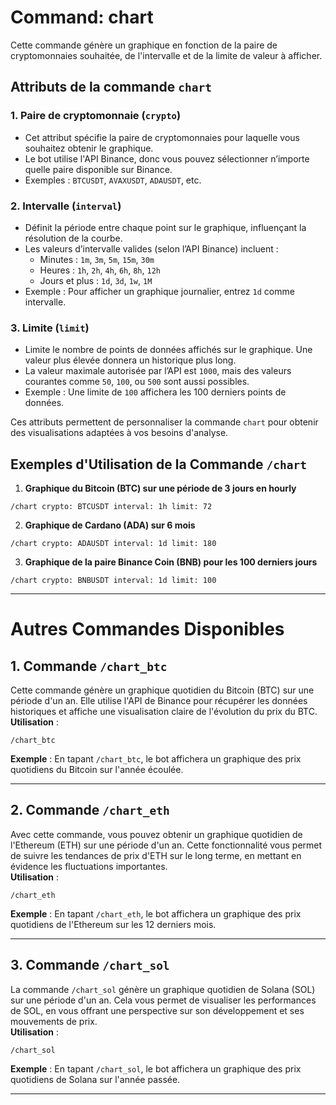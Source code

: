 # Command: chart

Cette commande génère un graphique en fonction de la paire de cryptomonnaies souhaitée, de l'intervalle et de la limite de valeur à afficher.

## Attributs de la commande `chart`

### 1. Paire de cryptomonnaie (`crypto`)
- Cet attribut spécifie la paire de cryptomonnaies pour laquelle vous souhaitez obtenir le graphique. 
- Le bot utilise l'API Binance, donc vous pouvez sélectionner n’importe quelle paire disponible sur Binance.
- Exemples : `BTCUSDT`, `AVAXUSDT`, `ADAUSDT`, etc.

### 2. Intervalle (`interval`)
- Définit la période entre chaque point sur le graphique, influençant la résolution de la courbe.
- Les valeurs d’intervalle valides (selon l’API Binance) incluent :
  - Minutes : `1m`, `3m`, `5m`, `15m`, `30m`
  - Heures : `1h`, `2h`, `4h`, `6h`, `8h`, `12h`
  - Jours et plus : `1d`, `3d`, `1w`, `1M`
- Exemple : Pour afficher un graphique journalier, entrez `1d` comme intervalle.

### 3. Limite (`limit`)
- Limite le nombre de points de données affichés sur le graphique. Une valeur plus élevée donnera un historique plus long.
- La valeur maximale autorisée par l’API est `1000`, mais des valeurs courantes comme `50`, `100`, ou `500` sont aussi possibles.
- Exemple : Une limite de `100` affichera les 100 derniers points de données.

Ces attributs permettent de personnaliser la commande `chart` pour obtenir des visualisations adaptées à vos besoins d'analyse.

## Exemples d'Utilisation de la Commande `/chart`

1. **Graphique du Bitcoin (BTC) sur une période de 3 jours en hourly**

`/chart crypto: BTCUSDT interval: 1h limit: 72`

2. **Graphique de Cardano (ADA) sur 6 mois**

`/chart crypto: ADAUSDT interval: 1d limit: 180`

3. **Graphique de la paire Binance Coin (BNB) pour les 100 derniers jours**

`/chart crypto: BNBUSDT interval: 1d limit: 100`

---

# Autres Commandes Disponibles

## 1. Commande `/chart_btc`
Cette commande génère un graphique quotidien du Bitcoin (BTC) sur une période d'un an. Elle utilise l'API de Binance pour récupérer les données historiques et affiche une visualisation claire de l'évolution du prix du BTC.  
**Utilisation** :  
```
/chart_btc
```
**Exemple** : En tapant `/chart_btc`, le bot affichera un graphique des prix quotidiens du Bitcoin sur l'année écoulée.

---

## 2. Commande `/chart_eth`
Avec cette commande, vous pouvez obtenir un graphique quotidien de l'Ethereum (ETH) sur une période d'un an. Cette fonctionnalité vous permet de suivre les tendances de prix d'ETH sur le long terme, en mettant en évidence les fluctuations importantes.  
**Utilisation** :  
```
/chart_eth
```
**Exemple** : En tapant `/chart_eth`, le bot affichera un graphique des prix quotidiens de l'Ethereum sur les 12 derniers mois.

---

## 3. Commande `/chart_sol`
La commande `/chart_sol` génère un graphique quotidien de Solana (SOL) sur une période d'un an. Cela vous permet de visualiser les performances de SOL, en vous offrant une perspective sur son développement et ses mouvements de prix.  
**Utilisation** :  
```
/chart_sol
```
**Exemple** : En tapant `/chart_sol`, le bot affichera un graphique des prix quotidiens de Solana sur l'année passée.

---